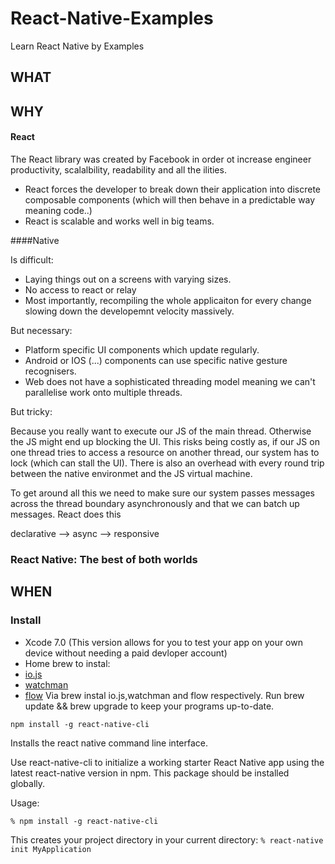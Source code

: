 # React-Native-Examples
Learn React Native by Examples

## WHAT



## WHY

#### React

The React library was created by Facebook in order ot increase engineer productivity, scalalbility, readability and all the ilities. 
* React forces the developer to break down their application into discrete composable components (which will then behave in a predictable way meaning code..)
* React is scalable and works well in big teams.

####Native 

Is difficult:

* Laying things out on a screens with varying sizes. 
* No access to react or relay
* Most importantly, recompiling the whole applicaiton for every change slowing down the developemnt velocity massively.

But necessary:

* Platform specific UI components which update regularly.
* Android or IOS (...) components can use specific native gesture recognisers.
* Web does not have a sophisticated threading model meaning we can't parallelise work onto multiple threads.


But tricky:

Because you really want to execute our JS of the main thread. Otherwise the JS might end up blocking the UI. This risks being costly as, if our JS on one thread tries to access a resource on another thread, our system has to lock (which can stall the UI). There is also an overhead with every round trip between the native environmet and the JS virtual machine. 

To get around all this we need to make sure our system passes messages across the thread boundary asynchronously and that we can batch up messages. React does this

declarative --> async --> responsive

### React Native: The best of both worlds












## WHEN

### Install

* Xcode 7.0 (This version allows for you to test your app on your own device without needing a paid devloper account)
* Home brew to instal:
 * [io.js](https://iojs.org/)
 * [watchman](https://facebook.github.io/watchman/docs/install.html)
 * [flow](http://flowtype.org/)
 Via brew instal io.js,watchman and flow respectively. Run brew update && brew upgrade to keep your programs  up-to-date.


```npm install -g react-native-cli``` 

Installs the react native command line interface. 

Use react-native-cli to initialize a working starter React Native app using the latest react-native version in npm. This package should be installed globally.

Usage:

```% npm install -g react-native-cli```

This creates your project directory in your current directory:
```% react-native init MyApplication```
